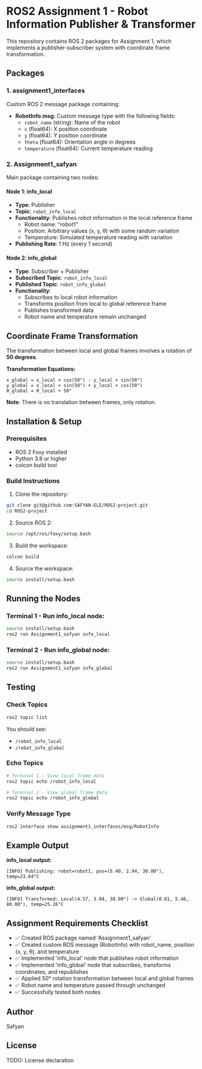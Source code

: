 # ROS2 Assignment 1 - Robot Information Publisher & Transformer

This repository contains ROS 2 packages for Assignment 1, which implements a publisher-subscriber system with coordinate frame transformation.

## Packages

### 1. assignment1_interfaces
Custom ROS 2 message package containing:
- **RobotInfo.msg**: Custom message type with the following fields:
  - `robot_name` (string): Name of the robot
  - `x` (float64): X position coordinate
  - `y` (float64): Y position coordinate
  - `theta` (float64): Orientation angle in degrees
  - `temperature` (float64): Current temperature reading

### 2. Assignment1_safyan
Main package containing two nodes:

#### Node 1: info_local
- **Type**: Publisher
- **Topic**: `robot_info_local`
- **Functionality**: Publishes robot information in the local reference frame
  - Robot name: "robot1"
  - Position: Arbitrary values (x, y, θ) with some random variation
  - Temperature: Simulated temperature reading with variation
- **Publishing Rate**: 1 Hz (every 1 second)

#### Node 2: info_global
- **Type**: Subscriber + Publisher
- **Subscribed Topic**: `robot_info_local`
- **Published Topic**: `robot_info_global`
- **Functionality**:
  - Subscribes to local robot information
  - Transforms position from local to global reference frame
  - Publishes transformed data
  - Robot name and temperature remain unchanged

## Coordinate Frame Transformation

The transformation between local and global frames involves a rotation of **50 degrees**.

**Transformation Equations:**
```
x_global = x_local × cos(50°) - y_local × sin(50°)
y_global = x_local × sin(50°) + y_local × cos(50°)
θ_global = θ_local + 50°
```

**Note**: There is no translation between frames, only rotation.

## Installation & Setup

### Prerequisites
- ROS 2 Foxy installed
- Python 3.8 or higher
- colcon build tool

### Build Instructions

1. Clone the repository:
```bash
git clone git@github.com:SAFYAN-ELE/ROS2-project.git
cd ROS2-project
```

2. Source ROS 2:
```bash
source /opt/ros/foxy/setup.bash
```

3. Build the workspace:
```bash
colcon build
```

4. Source the workspace:
```bash
source install/setup.bash
```

## Running the Nodes

### Terminal 1 - Run info_local node:
```bash
source install/setup.bash
ros2 run Assignment1_safyan info_local
```

### Terminal 2 - Run info_global node:
```bash
source install/setup.bash
ros2 run Assignment1_safyan info_global
```

## Testing

### Check Topics
```bash
ros2 topic list
```
You should see:
- `/robot_info_local`
- `/robot_info_global`

### Echo Topics
```bash
# Terminal 1 - View local frame data
ros2 topic echo /robot_info_local

# Terminal 2 - View global frame data
ros2 topic echo /robot_info_global
```

### Verify Message Type
```bash
ros2 interface show assignment1_interfaces/msg/RobotInfo
```

## Example Output

**info_local output:**
```
[INFO] Publishing: robot=robot1, pos=(5.40, 2.94, 30.00°), temp=23.64°C
```

**info_global output:**
```
[INFO] Transformed: Local(4.57, 3.04, 30.00°) -> Global(0.61, 5.46, 80.00°), temp=25.26°C
```

## Assignment Requirements Checklist

- ✅ Created ROS package named 'Assignment1_safyan'
- ✅ Created custom ROS message (RobotInfo) with robot_name, position (x, y, θ), and temperature
- ✅ Implemented 'info_local' node that publishes robot information
- ✅ Implemented 'info_global' node that subscribes, transforms coordinates, and republishes
- ✅ Applied 50° rotation transformation between local and global frames
- ✅ Robot name and temperature passed through unchanged
- ✅ Successfully tested both nodes

## Author
Safyan

## License
TODO: License declaration
